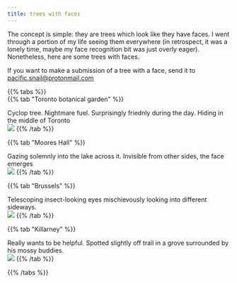 ```yaml
---
title: trees with faces
---
```

The concept is simple: they are trees which look like they have faces. I went through a portion of my life seeing them everywhere (in retrospect, it was a lonely time, maybe my face recognition bit was just overly eager). Nonetheless, here are some trees with faces.

If you want to make a submission of a tree with a face, send it to pacific.snail@protonmail.com
  
{{% tabs %}}  
{{% tab "Toronto botanical garden" %}}  
<div class="gallery-description">   
Cyclop tree. Nightmare fuel. Surprisingly friednly during the day. Hiding in the middle of Toronto  
</div>  
<img src="/img/trees-toronto-2022-10-02.jpg" class="gallery-image" />  
{{% /tab %}}  
  
{{% tab "Moores Hall" %}}  
<div class="gallery-description">   
Gazing solemnly into the lake across it. Invisible from other sides, the face emerges  
</div>  
<img src="/img/trees-moores-hall-2023-03-24.jpg" class="gallery-image" />  
{{% /tab %}}  
  
{{% tab "Brussels" %}}  
<div class="gallery-description">   
Telescoping insect-looking eyes mischievously looking into different sideways.  
</div>  
<img src="/img/trees-brussels-2023-02-10.jpg" class="gallery-image" />  
{{% /tab %}}  
  
{{% tab "Killarney" %}}  
<div class="gallery-description">   
Really wants to be helpful. Spotted slightly off trail in a grove surrounded by his mossy buddies.  
</div>  
<img src="/img/trees-killarney-2023-03-27.jpg" class="gallery-image" />  
{{% /tab %}}  
  
{{% /tabs %}}